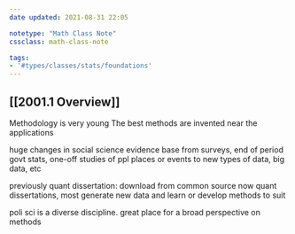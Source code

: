 ```yaml
---
date updated: 2021-08-31 22:05

notetype: "Math Class Note"
cssclass: math-class-note

tags: 
- '#types/classes/stats/foundations'
---
```


## [[2001.1 Overview]]


Methodology is very young 
The best methods are invented near the applications

huge changes in social science evidence base
from surveys, end of period govt stats, one-off studies of ppl places or events
to new types of data, big data, etc

previously quant dissertation: download from common source
now quant dissertations, most generate new data and learn or develop methods to suit

poli sci is a diverse discipline. great place for a broad perspective on methods



